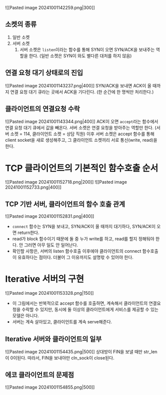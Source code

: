 
![[Pasted image 20241001142259.png|300]]
## 소켓의 종류
1. 일반 소켓
2. 서버 소켓
	1. 서버 소켓은 `listen`이라는 함수를 통해 SYN이 오면 SYN/ACK을 보내주는 역할을 한다. (일반 소켓은 SYN이 와도 별다른 대처를 하지 않음)

## 연결 요청 대기 상태로의 진입
![[Pasted image 20241001143237.png|400]]
SYN/ACK을 보내면 ACK이 올 때까지 연결 요청 대기 큐라는 곳에서 ACK을 기다린다. (한 순간에 한 명씩만 처리한다.)
## 클라이언트의 연결요청 수락
![[Pasted image 20241001143344.png|400]]
ACK이 오면 `accept`라는 함수에서 연결 요청 대기 큐에서 값을 빼온다.
서버 소켓은 연결 요청을 받아주는 역할만 한다. (서버 소켓 = 114, 클라이언트 소켓 = 상담 직원)
이후 서버 소켓은 accept 함수를 통해 client socket을 새로 생성해주고, 그 클라이언트 소켓끼리 서로 통신(write, read)을 한다.

# TCP 클라이언트의 기본적인 함수호출 순서
![[Pasted image 20241001152718.png|200]]
![[Pasted image 20241001152733.png|400]]
## TCP 기반 서버, 클라이언트의 함수 호출 관계
![[Pasted image 20241001152831.png|400]]
- `connect` 함수는 SYN을 보내고, SYN/ACK이 올 때까지 대기하다, SYN/ACK이 오면 return한다.
- read가 block 함수이기 때문에 둘 중 누가 write를 하고, read를 할지 정해둬야 한다. 안 그러면 아무 일도 안 일어난다.
- 확인할 사항은, 서버의 listen 함수호출 이후에야 클라이언트의 connect 함수호출이 유효하다는 점이다. 더불어 그 이유까지도 설명핛 수 있어야 한다.
# Iterative 서버의 구현
![[Pasted image 20241001153328.png|150]]
 - 이 그림에서는 반복적으로 accept 함수를 호출하면, 계속해서 클라이언트의 연결요청을 수락할 수 있지만, 동시에 둘 이상의 클라이언트에게 서비스를 제공할 수 있는 모델은 아니다.
 - 서버는 계속 살아있고, 클라이언트를 계속 serve해준다.
## Iterative 서버와 클라이언트의 일부
 ![[Pasted image 20241001154435.png|500]]
 상대방이 FIN을 보낼 때만 str_len이 0이된다.
 따라서, FIN을 보내야만 cln_sock이 close된다.
 
## 에코 클라이언트의 문제점
 ![[Pasted image 20241001154855.png|500]]
